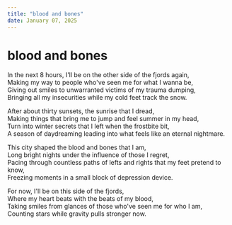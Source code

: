 ```yaml
---
title: "blood and bones"
date: January 07, 2025
---
```


# blood and bones

In the next 8 hours, I'll be on the other side of the fjords again,  
Making my way to people who've seen me for what I wanna be,  
Giving out smiles to unwarranted victims of my trauma dumping,  
Bringing all my insecurities while my cold feet track the snow.

After about thirty sunsets, the sunrise that I dread,  
Making things that bring me to jump and feel summer in my head,  
Turn into winter secrets that I left when the frostbite bit,  
A season of daydreaming leading into what feels like an eternal nightmare.

This city shaped the blood and bones that I am,  
Long bright nights under the influence of those I regret,  
Pacing through countless paths of lefts and rights that my feet pretend to know,  
Freezing moments in a small block of depression device.

For now, I'll be on this side of the fjords,  
Where my heart beats with the beats of my blood,  
Taking smiles from glances of those who've seen me for who I am,  
Counting stars while gravity pulls stronger now.
